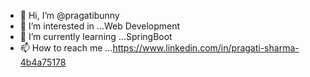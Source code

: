 - 👋 Hi, I’m @pragatibunny 
- 👀 I’m interested in ...Web Development
- 🌱 I’m currently learning ...SpringBoot
- 📫 How to reach me ...https://www.linkedin.com/in/pragati-sharma-4b4a75178

